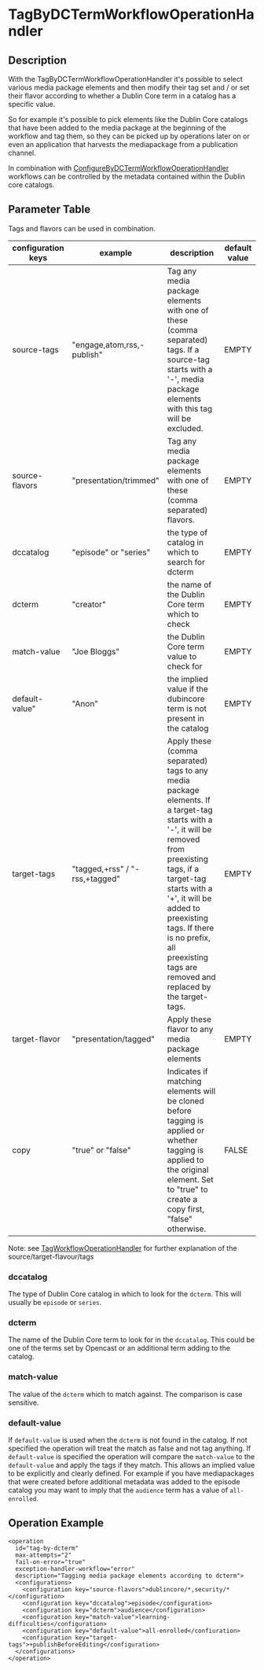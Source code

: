 # TagByDCTermWorkflowOperationHandler

## Description
With the TagByDCTermWorkflowOperationHandler it's possible to select various media package elements and then modify 
their tag set and / or set their flavor according to whether a Dublin Core term in a catalog has a specific value.

So for example it's possible to pick elements like the Dublin Core catalogs that have been added to the media package 
at the beginning of the workflow and tag them, so they can be picked up by operations later on or even an application 
that harvests the mediapackage from a publication channel.

In combination with [ConfigureByDCTermWorkflowOperationHandler](configure-by-dcterm-woh.md) workflows can be controlled 
by the metadata contained within the Dublin core catalogs.

## Parameter Table
Tags and flavors can be used in combination.

|configuration keys|example|description|default value|
|------------------|-------|-----------|-------------|
|source-tags       |"engage,atom,rss,-publish"|Tag any media package elements with one of these (comma separated) tags. If a source-tag starts with a '-', media package elements with this tag will be excluded.|EMPTY|
|source-flavors    |"presentation/trimmed"    |Tag any media package elements with one of these (comma separated) flavors.|EMPTY|
|dccatalog         |"episode" or "series"     |the type of catalog in which to search for dcterm|EMPTY|
|dcterm            |"creator"                 |the name of the Dublin Core term which to check|EMPTY|
|match-value       |"Joe Bloggs"              |the Dublin Core term value to check for|EMPTY|
|default-value"    |"Anon"                    |the implied value if the dubincore term is not present in the catalog|EMPTY|
|target-tags       |"tagged,+rss" / "-rss,+tagged"|Apply these (comma separated) tags to any media package elements. If a target-tag starts with a '-', it will be removed from preexisting tags, if a target-tag starts with a '+', it will be added to preexisting tags. If there is no prefix, all preexisting tags are removed and replaced by the target-tags.|EMPTY|
|target-flavor     |"presentation/tagged"     |Apply these flavor to any media package elements|EMPTY|
|copy              |"true" or "false"         |Indicates if matching elements will be cloned before tagging is applied or whether tagging is applied to the original element. Set to "true" to create a copy first, "false" otherwise.|FALSE|
 
Note: see [TagWorkflowOperationHandler](tag-woh.md) for further explanation of the source/target-flavour/tags

### dccatalog
The type of Dublin Core catalog in which to look for the `dcterm`. This will usually be `episode` or `series`.

### dcterm
The name of the Dublin Core term to look for in the `dccatalog`. This could be one of the terms set by Opencast or an 
additional term adding to the catalog.
 
### match-value
The value of the `dcterm` which to match against. The comparison is case sensitive.

### default-value
If `default-value` is used when the `dcterm` is not found in the catalog. If not specified the operation will treat the 
match as false and not tag anything. If `default-value` is specified the operation will compare the `match-value` to 
the `default-value` and apply the tags if they match. This allows an implied value to be explicitly and clearly 
defined. For example if you have mediapackages that were created before additional metadata was added to the episode 
catalog you may want to imply that the `audience` term has a value of `all-enrolled`.

## Operation Example
    <operation
      id="tag-by-dcterm"
      max-attempts="2"
      fail-on-error="true"
      exception-handler-workflow="error"
      description="Tagging media package elements according to dcterm">
      <configurations>
        <configuration key="source-flavors">dublincore/*,security/*</configuration>
        <configuration key="dccatalog">episode</configuration>
        <configuration key="dcterm">audience</configuration>
        <configuration key="match-value">learning-difficulties</configuration>
        <configuration key="default-value">all-enrolled</confiuration>
        <configuration key="target-tags">+publishBeforeEditing</configuration>
      </configurations>
    </operation>

